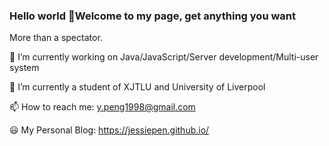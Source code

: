### Hello world 👋Welcome to my page, get anything you want


More than a spectator.


🔭 I’m currently working on Java/JavaScript/Server development/Multi-user system


🌱 I’m currently a student of XJTLU and University of Liverpool


📫 How to reach me: y.peng1998@gmail.com


😃 My Personal Blog: https://jessiepen.github.io/
